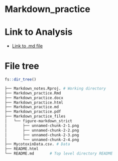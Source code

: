 # Markdown_practice

# Link to Analysis

- [Link to .md file](Markdown_practice.md)

# File tree

```r
fs::dir_tree()
```

```bash
├── Markdown_notes.Rproj. # Working directory
├── Markdown_practice.Rmd
├── Markdown_practice.docx
├── Markdown_practice.html
├── Markdown_practice.md
├── Markdown_practice.pdf
├── Markdown_practice_files
│   └── figure-markdown_strict
│       ├── unnamed-chunk-2-1.png
│       ├── unnamed-chunk-2-2.png
│       ├── unnamed-chunk-2-3.png
│       └── unnamed-chunk-2-4.png
├── MycotoxinData.csv. # Data
├── README.html
└── README.md       # Top level directory README
```
